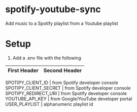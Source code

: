 # spotify-youtube-sync
Add music to a Spotify playlist from a Youtube playlist

# Setup
1. Add a .env file with the following<br /> 

First Header | Second Header
------------ | -------------

SPOTIPY_CLIENT_ID | from Spotify developer console
SPOTIPY_CLIENT_SECRET | from Spotify developer console
SPOTIPY_REDIRECT_URI | from Spotify developer console
YOUTUBE_API_KEY | from Google/YouTube developer portal
USER_PLAYLIST | alphanumeric playlist id
